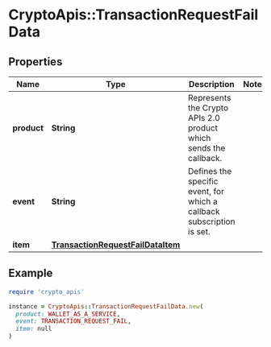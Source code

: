 # CryptoApis::TransactionRequestFailData

## Properties

| Name | Type | Description | Notes |
| ---- | ---- | ----------- | ----- |
| **product** | **String** | Represents the Crypto APIs 2.0 product which sends the callback. |  |
| **event** | **String** | Defines the specific event, for which a callback subscription is set. |  |
| **item** | [**TransactionRequestFailDataItem**](TransactionRequestFailDataItem.md) |  |  |

## Example

```ruby
require 'crypto_apis'

instance = CryptoApis::TransactionRequestFailData.new(
  product: WALLET_AS_A_SERVICE,
  event: TRANSACTION_REQUEST_FAIL,
  item: null
)
```

